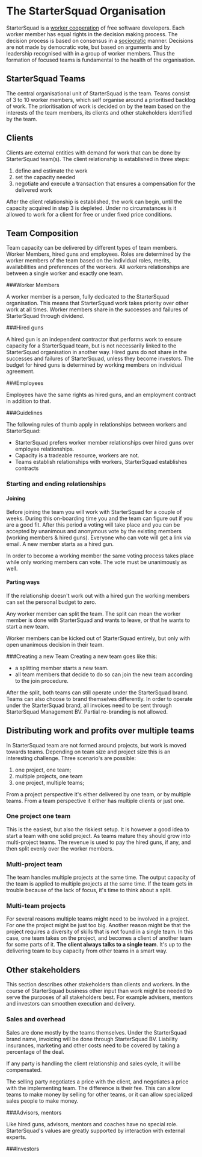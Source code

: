 The StarterSquad Organisation
===============

StarterSquad is a [worker cooperation](http://en.wikipedia.org/wiki/Worker_cooperative) of free software developers.
Each worker member has equal rights in the decision making process. The decision process is based on consensus in a
[sociocratic](http://www.sociocracy.info/) manner. Decisions are not made by democratic vote, but based on arguments
and by leadership recognised with in a group of worker members. Thus the formation of focused teams is fundamental to
the health of the organisation.

StarterSquad Teams
----------------
The central organisational unit of StarterSquad is the team. Teams consist of 3 to 10 worker members, which self
organise around a prioritised backlog of work. The prioritisation of work is decided on by the team based on the
interests of the team members, its clients and other stakeholders identified by the team.

Clients
---------
Clients are external entities with demand for work that can be done by StarterSquad team(s). The client relationship is
established in three steps:

1. define and estimate the work
2. set the capacity needed
3. negotiate and execute a transaction that ensures a compensation for the delivered work

After the client relationship is established, the work can begin, until the capacity acquired in step 3 is depleted.
Under no circumstances is it allowed to work for a client for free or under fixed price conditions.

Team Composition
-----------

Team capacity can be delivered by different types of team members. Worker Members, hired guns and employees. Roles are determined
by the worker members of the team based on the individual roles, merits, availabilities and preferences of the workers.
All workers relationships are between a single worker and exactly one team.

###Worker Members

A worker member is a person, fully dedicated to the StarterSquad organisation. This means that StarterSquad work takes
priority over other work at all times. Worker members
share in the successes and failures of StarterSquad through dividend.

###Hired guns

A hired gun is an independent contractor that performs work to ensure capacity for a StarterSquad team, but is not
necessarily linked to the StarterSquad organisation in another way. Hired guns do not share in the successes and failures
of StarterSquad, unless they become investors. The budget for hired guns is determined by working members on individual
agreement.

###Employees

Employees have the same rights as hired guns, and an employment contract in addition to that.

###Guidelines

The following rules of thumb apply in relationships between workers and StarterSquad:

- StarterSquad prefers worker member relationships over hired guns over employee relationships.
- Capacity is a tradeable resource, workers are not.
- Teams establish relationships with workers, StarterSquad establishes contracts

### Starting and ending relationships

#### Joining
Before joining the team you will work with StarterSquad for a couple of weeks. During this on-boarding time you and the team can figure out if you are a good fit. After this period a voting will take place and you can be accepted by unanimous and anonymous vote by the existing members (working members & hired guns). Everyone who can vote will get a link via email.
A new member starts as a hired gun. 

In order to become a working member the same voting process takes place while only working members can vote. The vote must be unanimously as well.

#### Parting ways
If the relationship doesn't work out with a hired gun the working members can set the personal budget to zero.

Any worker member can split the team. The split can mean the worker member is done with StarterSquad and wants to leave,
or that he wants to start a new team.

Worker members can be kicked out of StarterSquad entirely, but only with open unanimous decision in their team.

###Creating a new Team
Creating a new team goes like this:

- a splitting member starts a new team.
- all team members that decide to do so can join the new team according to the join procedure.

After the split, both teams can still operate under the StarterSquad brand. Teams can also choose to brand themselves
differently. In order to operate under the StarterSquad brand, all invoices need to be sent through
StarterSquad Management BV. Partial re-branding is not allowed.

Distributing work and profits over multiple teams
---------
In StarterSquad team are not formed around projects, but work is moved towards teams. Depending on team size and project
size this is an interesting challenge. Three scenario's are possible:

1. one project, one team;
3. multiple projects, one team
2. one project, multiple teams;

From a project perspective it's either delivered by one team, or by multiple teams. From a team perspective it either
has multiple clients or just one.

### One project one team
This is the easiest, but also the riskiest setup. It is however a good idea to start a team with one solid project.
As teams mature they should grow into multi-project teams. The revenue is used to pay the hired guns, if any, and then
split evenly over the worker members.

### Multi-project team
The team handles multiple projects at the same time. The output capacity of the team is applied to multiple projects at
the same time. If the team gets in trouble because of the lack of focus, it's time to think about a split.

### Multi-team projects
For several reasons multiple teams might need to be involved in a project. For one the project might be just too big.
Another reason might be that the project requires a diversity of skills that is not found in a single team. In this case,
one team takes on the project, and becomes a client of another team for some parts of it. **The client always talks to
a single team**. It's up to the delivering team to buy capacity from other teams in a smart way.


Other stakeholders
---------

This section describes other stakeholders than clients and workers. In the course of StarterSquad business other input
than work might be needed to serve the purposes of all stakeholders best. For example advisers, mentors and investors
can smoothen execution and delivery.


### Sales and overhead
Sales are done mostly by the teams themselves. Under the StarterSquad brand name, invoicing will be done through
StarterSquad BV. Liability insurances, marketing and other costs need to be covered by taking a percentage of the deal.

If any party is handling the client relationship and sales cycle, it will be compensated.

The selling party negotiates a price with the client, and negotiates a price with the implementing team. The difference
is their fee. This can allow teams to make money by selling for other teams, or it can allow specialized sales people to
make money.

###Advisors, mentors

Like hired guns, advisors, mentors and coaches have no special role. StarterSquad's values are greatly supported by
interaction with external experts.

###Investors

